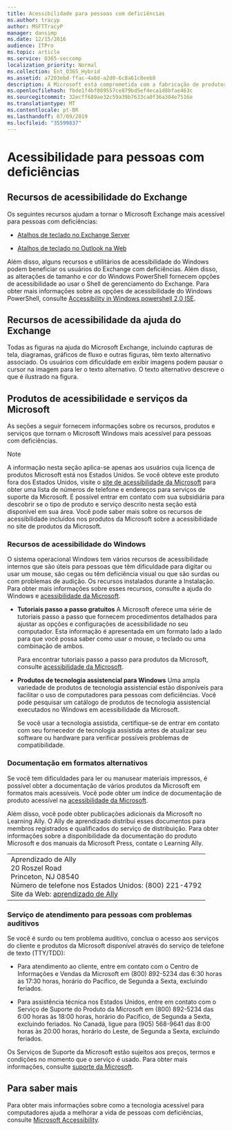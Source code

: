 ```yaml
---
title: Acessibilidade para pessoas com deficiências
ms.author: tracyp
author: MSFTTracyP
manager: dansimp
ms.date: 12/15/2016
audience: ITPro
ms.topic: article
ms.service: O365-seccomp
localization_priority: Normal
ms.collection: Ent_O365_Hybrid
ms.assetid: a7203ebd-ffac-4a8d-a2d0-6c8a61c8eeb8
description: A Microsoft está comprometida com a fabricação de produtos e serviços que sejam fáceis para todos usarem.
ms.openlocfilehash: fbde1f4bf089557ce879bd5ef4eca1d8bfae463c
ms.sourcegitcommit: 32ecff689ae32c59a39b7633ca0f36a304e7516e
ms.translationtype: MT
ms.contentlocale: pt-BR
ms.lasthandoff: 07/09/2019
ms.locfileid: "35599837"
---
```

# <a name="accessibility-for-people-with-disabilities"></a>Acessibilidade para pessoas com deficiências

## <a name="accessibility-features-of-exchange"></a>Recursos de acessibilidade do Exchange

Os seguintes recursos ajudam a tornar o Microsoft Exchange mais acessível para pessoas com deficiências:
  
- [Atalhos de teclado no Exchange Server](http://technet.microsoft.com/library/146b2b52-1ef8-4606-991a-4cf4da694970.aspx)
    
- [Atalhos de teclado no Outlook na Web](https://go.microsoft.com/fwlink/p/?LinkId=268079)
    
Além disso, alguns recursos e utilitários de acessibilidade do Windows podem beneficiar os usuários do Exchange com deficiências. Além disso, as alterações de tamanho e cor do Windows PowerShell fornecem opções de acessibilidade ao usar o Shell de gerenciamento do Exchange. Para obter mais informações sobre as opções de acessibilidade do Windows PowerShell, consulte [Accessibility in Windows powershell 2,0 ISE](https://go.microsoft.com/fwlink/p/?LinkId=258240).
  
## <a name="accessibility-features-of-exchange-help"></a>Recursos de acessibilidade da ajuda do Exchange

Todas as figuras na ajuda do Microsoft Exchange, incluindo capturas de tela, diagramas, gráficos de fluxo e outras figuras, têm texto alternativo associado. Os usuários com dificuldade em exibir imagens podem pausar o cursor na imagem para ler o texto alternativo. O texto alternativo descreve o que é ilustrado na figura.
  
## <a name="accessibility-products-and-services-from-microsoft"></a>Produtos de acessibilidade e serviços da Microsoft

As seções a seguir fornecem informações sobre os recursos, produtos e serviços que tornam o Microsoft Windows mais acessível para pessoas com deficiências.
  
> [!NOTE]
> A informação nesta seção aplica-se apenas aos usuários cuja licença de produtos Microsoft está nos Estados Unidos. Se você obteve este produto fora dos Estados Unidos, visite o [site de acessibilidade da Microsoft](https://www.microsoft.com/enable) para obter uma lista de números de telefone e endereços para serviços de suporte da Microsoft. É possível entrar em contato com sua subsidiária para descobrir se o tipo de produto e serviço descrito nesta seção está disponível em sua área. Você pode saber mais sobre os recursos de acessibilidade incluídos nos produtos da Microsoft sobre a acessibilidade no site de produtos da Microsoft. 
  
### <a name="accessibility-features-of-windows"></a>Recursos de acessibilidade do Windows

O sistema operacional Windows tem vários recursos de acessibilidade internos que são úteis para pessoas que têm dificuldade para digitar ou usar um mouse, são cegas ou têm deficiência visual ou que são surdas ou com problemas de audição. Os recursos instalados durante a Instalação. Para obter mais informações sobre esses recursos, consulte a ajuda do Windows e [acessibilidade da Microsoft](https://go.microsoft.com/fwlink/p/?linkId=18139).
  
- **Tutoriais passo a passo gratuitos** A Microsoft oferece uma série de tutoriais passo a passo que fornecem procedimentos detalhados para ajustar as opções e configurações de acessibilidade no seu computador. Esta informação é apresentada em um formato lado a lado para que você possa saber como usar o mouse, o teclado ou uma combinação de ambos. 
    
    Para encontrar tutoriais passo a passo para produtos da Microsoft, consulte [acessibilidade da Microsoft](https://go.microsoft.com/fwlink/p/?linkId=18139).
    
- **Produtos de tecnologia assistencial para Windows** Uma ampla variedade de produtos de tecnologia assistencial estão disponíveis para facilitar o uso de computadores para pessoas com deficiências. Você pode pesquisar um catálogo de produtos de tecnologia assistencial executados no Windows em acessibilidade da Microsoft. 
    
    Se você usar a tecnologia assistida, certifique-se de entrar em contato com seu fornecedor de tecnologia assistida antes de atualizar seu software ou hardware para verificar possíveis problemas de compatibilidade. 
    
### <a name="documentation-in-alternative-formats"></a>Documentação em formatos alternativos

Se você tem dificuldades para ler ou manusear materiais impressos, é possível obter a documentação de vários produtos da Microsoft em formatos mais acessíveis. Você pode obter um índice de documentação de produto acessível na [acessibilidade da Microsoft](https://go.microsoft.com/fwlink/p/?linkId=18139). 
  
Além disso, você pode obter publicações adicionais da Microsoft no Learning Ally. O Ally de aprendizado distribui esses documentos para membros registrados e qualificados do serviço de distribuição. Para obter informações sobre a disponibilidade da documentação do produto Microsoft e dos manuais da Microsoft Press, contate o Learning Ally. 
  
||
|:-----|
|Aprendizado de Ally  <br/> 20 Roszel Road  <br/> Princeton, NJ 08540  <br/> Número de telefone nos Estados Unidos: (800) 221-4792  <br/> Site da Web: [aprendizado de Ally](https://www.learningally.org/) <br/> |
   
### <a name="customer-service-for-people-with-hearing-impairments"></a>Serviço de atendimento para pessoas com problemas auditivos

Se você é surdo ou tem problema auditivo, conclua o acesso aos serviços do cliente e produtos da Microsoft disponível através do serviço de telefone de texto (TTY/TDD):
  
- Para atendimento ao cliente, entre em contato com o Centro de Informações e Vendas da Microsoft em (800) 892-5234 das 6:30 horas às 17:30 horas, horário do Pacífico, de Segunda a Sexta, excluindo feriados. 
    
- Para assistência técnica nos Estados Unidos, entre em contato com o Serviço de Suporte do Produto da Microsoft em (800) 892-5234 das 6:00 horas às 18:00 horas, horário do Pacífico, de Segunda a Sexta, excluindo feriados. No Canadá, ligue para (905) 568-9641 das 8:00 horas às 20:00 horas, horário do Leste, de Segunda a Sexta, excluindo feriados. 
    
Os Serviços de Suporte da Microsoft estão sujeitos aos preços, termos e condições no momento que o serviço é usado. Para obter mais informações, consulte [suporte da Microsoft](https://go.microsoft.com/fwlink/p/?linkId=18142).
  
## <a name="for-more-information"></a>Para saber mais

Para obter mais informações sobre como a tecnologia acessível para computadores ajuda a melhorar a vida de pessoas com deficiências, consulte [Microsoft Accessibility](http://go.microsoft.com/fwlink/p/?linkId=18139). 
  

